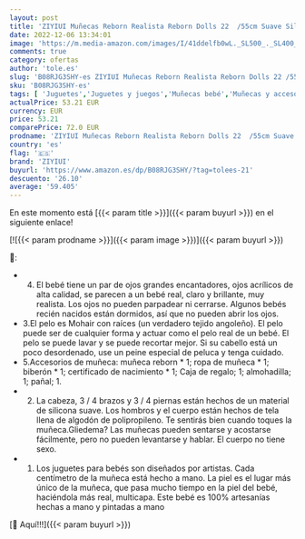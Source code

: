 ```yaml
---
layout: post
title: 'ZIYIUI Muñecas Reborn Realista Reborn Dolls 22  /55cm Suave Silicona Vinyl Bebé Reborn Niña Reborn Toddlers Niña Niño Regalo Juguetes Muñecos Bebé'
date: 2022-12-06 13:34:01
image: 'https://m.media-amazon.com/images/I/41ddelfb0wL._SL500_._SL400_.jpg'
comments: true
category: ofertas
author: 'tole.es'
slug: 'B08RJG3SHY-es ZIYIUI Muñecas Reborn Realista Reborn Dolls 22 /55cm Suave...'
sku: 'B08RJG3SHY-es'
tags: [ 'Juguetes','Juguetes y juegos','Muñecas bebé','Muñecas y accesorios','bebé','ziyiui','🇪🇸', ]
actualPrice: 53.21 EUR
currency: EUR
price: 53.21
comparePrice: 72.0 EUR
prodname: 'ZIYIUI Muñecas Reborn Realista Reborn Dolls 22  /55cm Suave Silicona Vinyl Bebé Reborn Niña Reborn Toddlers Niña Niño Regalo Juguetes Muñecos Bebé'
country: 'es'
flag: '🇪🇸'
brand: 'ZIYIUI'
buyurl: 'https://www.amazon.es/dp/B08RJG3SHY/?tag=tolees-21'
descuento: '26.10'
average: '59.405'
---
```


En este momento está [{{< param title >}}]({{< param buyurl >}}) en el siguiente enlace!

[![{{< param prodname >}}]({{< param image >}})]({{< param buyurl >}})

🔎:

- 4. El bebé tiene un par de ojos grandes encantadores, ojos acrílicos de alta calidad, se parecen a un bebé real, claro y brillante, muy realista. Los ojos no pueden parpadear ni cerrarse. Algunos bebés recién nacidos están dormidos, así que no pueden abrir los ojos.
- 3.El pelo es Mohair con raíces (un verdadero tejido angoleño). El pelo puede ser de cualquier forma y actuar como el pelo real de un bebé. El pelo se puede lavar y se puede recortar mejor. Si su cabello está un poco desordenado, use un peine especial de peluca y tenga cuidado.
- 5.Accesorios de muñeca: muñeca reborn * 1; ropa de muñeca * 1; biberón * 1; certificado de nacimiento * 1; Caja de regalo; 1; almohadilla; 1; pañal; 1.
- 2. La cabeza, 3 / 4 brazos y 3 / 4 piernas están hechos de un material de silicona suave. Los hombros y el cuerpo están hechos de tela llena de algodón de polipropileno. Te sentirás bien cuando toques la muñeca.Gliedema? Las muñecas pueden sentarse y acostarse fácilmente, pero no pueden levantarse y hablar. El cuerpo no tiene sexo.
- 1. Los juguetes para bebés son diseñados por artistas. Cada centímetro de la muñeca está hecho a mano. La piel es el lugar más único de la muñeca, que pasa mucho tiempo en la piel del bebé, haciéndola más real, multicapa. Este bebé es 100% artesanías hechas a mano y pintadas a mano

[🛒 Aquí!!!]({{< param buyurl >}})
